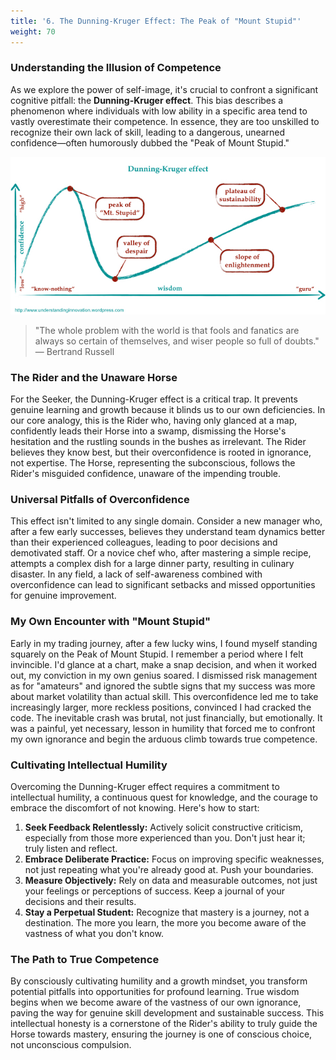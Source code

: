```yaml
---
title: '6. The Dunning-Kruger Effect: The Peak of "Mount Stupid"'
weight: 70
---
```


### Understanding the Illusion of Competence

As we explore the power of self-image, it's crucial to confront a significant cognitive pitfall: the **Dunning-Kruger effect**. This bias describes a phenomenon where individuals with low ability in a specific area tend to vastly overestimate their competence. In essence, they are too unskilled to recognize their own lack of skill, leading to a dangerous, unearned confidence—often humorously dubbed the "Peak of Mount Stupid."

![The Dunning-Kruger Effect](/images/dunning-kruger.png)


> "The whole problem with the world is that fools and fanatics are always so certain of themselves, and wiser people so full of doubts."
> — Bertrand Russell

### The Rider and the Unaware Horse

For the Seeker, the Dunning-Kruger effect is a critical trap. It prevents genuine learning and growth because it blinds us to our own deficiencies. In our core analogy, this is the Rider who, having only glanced at a map, confidently leads their Horse into a swamp, dismissing the Horse's hesitation and the rustling sounds in the bushes as irrelevant. The Rider believes they know best, but their overconfidence is rooted in ignorance, not expertise. The Horse, representing the subconscious, follows the Rider's misguided confidence, unaware of the impending trouble.

### Universal Pitfalls of Overconfidence

This effect isn't limited to any single domain. Consider a new manager who, after a few early successes, believes they understand team dynamics better than their experienced colleagues, leading to poor decisions and demotivated staff. Or a novice chef who, after mastering a simple recipe, attempts a complex dish for a large dinner party, resulting in culinary disaster. In any field, a lack of self-awareness combined with overconfidence can lead to significant setbacks and missed opportunities for genuine improvement.

### My Own Encounter with "Mount Stupid"

Early in my trading journey, after a few lucky wins, I found myself standing squarely on the Peak of Mount Stupid. I remember a period where I felt invincible. I'd glance at a chart, make a snap decision, and when it worked out, my conviction in my own genius soared. I dismissed risk management as for "amateurs" and ignored the subtle signs that my success was more about market volatility than actual skill. This overconfidence led me to take increasingly larger, more reckless positions, convinced I had cracked the code. The inevitable crash was brutal, not just financially, but emotionally. It was a painful, yet necessary, lesson in humility that forced me to confront my own ignorance and begin the arduous climb towards true competence.

### Cultivating Intellectual Humility

Overcoming the Dunning-Kruger effect requires a commitment to intellectual humility, a continuous quest for knowledge, and the courage to embrace the discomfort of not knowing. Here's how to start:

1.  **Seek Feedback Relentlessly:** Actively solicit constructive criticism, especially from those more experienced than you. Don't just hear it; truly listen and reflect.
2.  **Embrace Deliberate Practice:** Focus on improving specific weaknesses, not just repeating what you're already good at. Push your boundaries.
3.  **Measure Objectively:** Rely on data and measurable outcomes, not just your feelings or perceptions of success. Keep a journal of your decisions and their results.
4.  **Stay a Perpetual Student:** Recognize that mastery is a journey, not a destination. The more you learn, the more you become aware of the vastness of what you don't know.

### The Path to True Competence

By consciously cultivating humility and a growth mindset, you transform potential pitfalls into opportunities for profound learning. True wisdom begins when we become aware of the vastness of our own ignorance, paving the way for genuine skill development and sustainable success. This intellectual honesty is a cornerstone of the Rider's ability to truly guide the Horse towards mastery, ensuring the journey is one of conscious choice, not unconscious compulsion.
